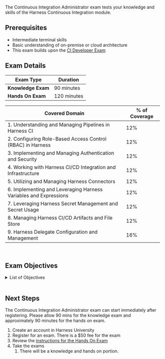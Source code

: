 The Continuous Integration Administrator exam tests your knowledge and skills of the Harness Continuous Integration module.  

## Prerequisites

- Intermediate terminal skills
- Basic understanding of on-premise or cloud architecture
- This exam builds upon the [CI Developer Exam](/certifications/continuous-integration?lvl=developer)

## Exam Details
| Exam Type                               | Duration         |
| ----------------------------------- | --------------- |
| **Knowledge Exam** | 90 minutes |
| **Hands On Exam** | 120 minutes |

| Covered Domain                                              | % of Coverage |
| ------------------------------------------------------------| --------------|
| 1. Understanding and Managing Pipelines in Harness CI        | 12%           |
| 2. Configuring Role-Based Access Control (RBAC) in Harness   | 12%           |
| 3. Implementing and Managing Authentication and Security     | 12%           |
| 4. Working with Harness CI/CD Integration and Infrastructure | 12%           |
| 5. Utilizing and Managing Harness Connectors                 | 12%           |
| 6. Implementing and Leveraging Harness Variables and Expressions | 12%        |
| 7. Leveraging Harness Secret Management and Secret Usage     | 12%           |
| 8. Managing Harness CI/CD Artifacts and File Store           | 12%           |
| 9. Harness Delegate Configuration and Management             | 16%           |


<br />

## Exam Objectives 

<details>
<summary>List of Objectives</summary>

The following is a detailed list of exam objectives:

| #   | Objective    |
|-----|--------------|
| 1 | Understanding and Managing Pipelines in Harness CI |
| 1.1 | Define and work with Background Steps and Pipeline Chains |
| 1.2 | Explore Child Pipelines and their transitions in Chaining |
| 1.3 | Identify best practices for CI Pipeline Templates and breaking changes management |
| 2 | Configuring Role-Based Access Control (RBAC) in Harness |
| 2.1 | Setup RBAC configurations for executing Chained Pipelines |
| 2.2 | Understand the hierarchy level and scope where Roles can be created |
| 2.3 | Explain how permissions are granted to a Service Account within the RBAC model |
| 3 | Implementing and Managing Authentication and Security |
| 3.1 | Implement various methods to increase Authentication security level |
| 3.2 | Understand and work with different supported SSO methods |
| 3.3 | Apply Harness Policy as Code to enforce governance and security practices |
| 4 | Working with Harness CI/CD Integration and Infrastructure |
| 4.1 | Comprehend how Harness CI integrates with GitHub Actions and other Git providers |
| 4.2 | Discern how Harness Cloud deals with build infrastructures and related maintenance |
| 4.3 | Know how to choose and configure build infrastructure options, including the use of Kubernetes |
| 5 | Utilizing and Managing Harness Connectors |
| 5.1 | Manage connectors for various platforms like GitHub, Docker Hub, and Artifact Repositories |
| 5.2 | Determine settings for returning codebase variables to Harness via code repo connectors |
| 5.3 | Develop strategies to avoid rate/throttling limiting issues when interacting with external repositories and platforms |
| 6 | Implementing and Leveraging Harness Variables and Expressions |
| 6.1 | Utilize JEXL expressions within pipeline variables for dynamic functionality |
| 6.2 | Establish and reference variables across different hierarchy levels within Harness |
| 6.3 | Recognize suitable scenarios for the utilization of built-in/custom variables in CI processes |
| 7 | Leveraging Harness Secret Management and Secret Usage |
| 7.1 | Recognize benefits and applications of secrets management within Harness CI |
| 7.2 | Identify and rectify incidents involving the unintended exposure of Secrets |
| 7.3 | Integrate external Secrets Management technologies into the Harness platform |
| 8 | Managing Harness CI/CD Artifacts and File Store |
| 8.1 | Understand and apply best practices for tagging and managing CI artifacts |
| 8.2 | Identify and utilize the primary functionalities of the Harness File Store |
| 8.3 | Determine appropriate methods for handling and storing different CI artifacts and dependencies |
| 9 | Harness Delegate Configuration and Management |
| 9.1 | Understand and explain the main role and function of the Harness Delegate |
| 9.2 | Identify available options and best practices for installing and configuring the Harness Delegate |
| 9.3 | Manage Delegate tags and utilize them effectively within CI processes and selectors |

</details>

<br />

## Next Steps

The Continuous Integration Administrator exam can start immediately after registering. Please allow 90 mins for the knowledge exam and approximately 90 minutes for the hands on exam.

1. Create an account in Harness University
2.  Register for an exam. There is a $50 fee for the exam
3. Review the [instructions for the Hands On Exam](/certifications/instructions)
4. Take the exams
    1. There will be a knowledge and hands on portion.	

